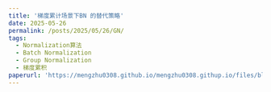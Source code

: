 ```yaml
---
title: '梯度累计场景下BN 的替代策略'
date: 2025-05-26
permalink: /posts/2025/05/26/GN/
tags:
  - Normalization算法
  - Batch Normalization
  - Group Normalization
  - 梯度累积
paperurl: 'https://mengzhu0308.github.io/mengzhu0308.githup.io/files/blog/2025-05-26-GN.pdf'
---
```

